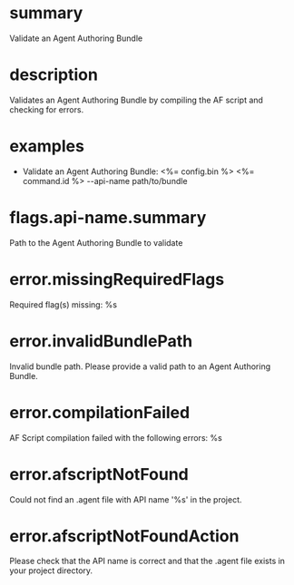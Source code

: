 # summary

Validate an Agent Authoring Bundle

# description

Validates an Agent Authoring Bundle by compiling the AF script and checking for errors.

# examples

- Validate an Agent Authoring Bundle:
  <%= config.bin %> <%= command.id %> --api-name path/to/bundle

# flags.api-name.summary

Path to the Agent Authoring Bundle to validate

# error.missingRequiredFlags

Required flag(s) missing: %s

# error.invalidBundlePath

Invalid bundle path. Please provide a valid path to an Agent Authoring Bundle.

# error.compilationFailed

AF Script compilation failed with the following errors:
%s

# error.afscriptNotFound

Could not find an .agent file with API name '%s' in the project.

# error.afscriptNotFoundAction

Please check that the API name is correct and that the .agent file exists in your project directory.
